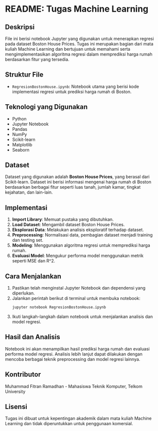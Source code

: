 # README: Tugas Machine Learning

## Deskripsi
File ini berisi notebook Jupyter yang digunakan untuk menerapkan regresi pada dataset Boston House Prices. Tugas ini merupakan bagian dari mata kuliah Machine Learning dan bertujuan untuk memahami serta mengimplementasikan algoritma regresi dalam memprediksi harga rumah berdasarkan fitur yang tersedia.

## Struktur File
- `RegresionBostonHouse.ipynb`: Notebook utama yang berisi kode implementasi regresi untuk prediksi harga rumah di Boston.

## Teknologi yang Digunakan
- Python
- Jupyter Notebook
- Pandas
- NumPy
- Scikit-learn
- Matplotlib
- Seaborn

## Dataset
Dataset yang digunakan adalah **Boston House Prices**, yang berasal dari Scikit-learn. Dataset ini berisi informasi mengenai harga rumah di Boston berdasarkan berbagai fitur seperti luas tanah, jumlah kamar, tingkat kejahatan, dan lain-lain.

## Implementasi
1. **Import Library**: Memuat pustaka yang dibutuhkan.
2. **Load Dataset**: Mengambil dataset Boston House Prices.
3. **Eksplorasi Data**: Melakukan analisis eksploratif terhadap dataset.
4. **Preprocessing**: Normalisasi data, pembagian dataset menjadi training dan testing set.
5. **Modeling**: Menggunakan algoritma regresi untuk memprediksi harga rumah.
6. **Evaluasi Model**: Mengukur performa model menggunakan metrik seperti MSE dan R^2.

## Cara Menjalankan
1. Pastikan telah menginstal Jupyter Notebook dan dependensi yang diperlukan.
2. Jalankan perintah berikut di terminal untuk membuka notebook:
   ```sh
   jupyter notebook RegresionBostonHouse.ipynb
   ```
3. Ikuti langkah-langkah dalam notebook untuk menjalankan analisis dan model regresi.

## Hasil dan Analisis
Notebook ini akan menampilkan hasil prediksi harga rumah dan evaluasi performa model regresi. Analisis lebih lanjut dapat dilakukan dengan mencoba berbagai teknik preprocessing dan model regresi lainnya.

## Kontributor
Muhammad Fitran Ramadhan - Mahasiswa Teknik Komputer, Telkom University

## Lisensi
Tugas ini dibuat untuk kepentingan akademik dalam mata kuliah Machine Learning dan tidak diperuntukkan untuk penggunaan komersial.


